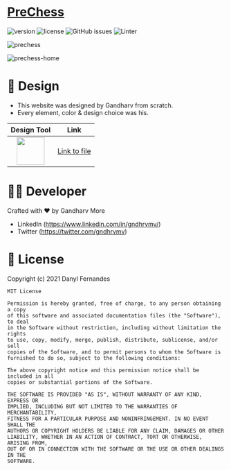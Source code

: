 # [PreChess](https://prechess.herokuapp.com) 
![version](https://img.shields.io/badge/version-0.1-blue.svg) ![license](https://img.shields.io/badge/license-MIT-red.svg) ![GitHub issues](https://img.shields.io/github/issues/ganm0r/prechess) ![Linter](https://github.com/grewscant/synement/workflows/Lint%20Code%20Base/badge.svg)

![prechess](https://raw.githubusercontent.com/ganm0r/images/main/prechess.png?token=GHSAT0AAAAAABUWX6WID3HPCPX76UBKLFTOYVYEGNQ)

![prechess-home](https://raw.githubusercontent.com/ganm0r/images/main/prechess-1.png?token=GHSAT0AAAAAABUWX6WIP24TJI24U6SWXFM4YVYEHHA)

🎨 Design
=========
- This website was designed by Gandharv from scratch.
- Every element, color & design choice was his.

| Design Tool | Link |
|:---:|:---:|
| <img src="https://cdn.svgporn.com/logos/figma.svg"  width="64"  height="64"> | [Link to file](https://www.figma.com/file/8rE9S4PLvTUh1CcqV8M5DO/LearnMern) |

👨‍💻 Developer
===============
Crafted with ❤︎ by Gandharv More
- LinkedIn (https://www.linkedin.com/in/gndhrvmv/)
- Twitter (https://twitter.com/gndhrvmv)

📑 License
==========

Copyright (c) 2021 Danyl Fernandes

```
MIT License

Permission is hereby granted, free of charge, to any person obtaining a copy
of this software and associated documentation files (the "Software"), to deal
in the Software without restriction, including without limitation the rights
to use, copy, modify, merge, publish, distribute, sublicense, and/or sell
copies of the Software, and to permit persons to whom the Software is
furnished to do so, subject to the following conditions:

The above copyright notice and this permission notice shall be included in all
copies or substantial portions of the Software.

THE SOFTWARE IS PROVIDED "AS IS", WITHOUT WARRANTY OF ANY KIND, EXPRESS OR
IMPLIED, INCLUDING BUT NOT LIMITED TO THE WARRANTIES OF MERCHANTABILITY,
FITNESS FOR A PARTICULAR PURPOSE AND NONINFRINGEMENT. IN NO EVENT SHALL THE
AUTHORS OR COPYRIGHT HOLDERS BE LIABLE FOR ANY CLAIM, DAMAGES OR OTHER
LIABILITY, WHETHER IN AN ACTION OF CONTRACT, TORT OR OTHERWISE, ARISING FROM,
OUT OF OR IN CONNECTION WITH THE SOFTWARE OR THE USE OR OTHER DEALINGS IN THE
SOFTWARE.

```
